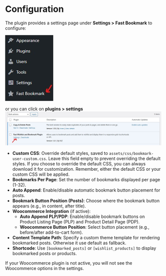 # Configuration

The plugin provides a settings page under **Settings > Fast Bookmark** to configure:

![Config Fast bookmark plugin](assets/img/config-sidebar.jpg)

or you can click on **plugins > settings**
![Config Fast bookmark and wishlist for Woocommerce plugin](assets/img/plugin-setting.jpg)

- **Custom CSS**: Override default styles, saved to `assets/css/bookmark-user-custom.css`. Leave this field empty to prevent overriding the default styles. If you choose to override the default CSS, you can always download it for customization. Remember, either the default CSS or your custom CSS will be applied.
- **Bookmarks Per Page**: Set the number of bookmarks displayed per page (1-32).
- **Auto Append**: Enable/disable automatic bookmark button placement for posts.
- **Bookmark Button Position (Posts)**: Choose where the bookmark button appears (e.g., in content, after title).
- **Woocommerce Integration** (if active):
  - **Auto Append PLP/PDP**: Enable/disable bookmark buttons on Product Listing Page (PLP) and Product Detail Page (PDP).
  - **Woocommerce Button Position**: Select button placement (e.g., before/after add-to-cart form).
- **Content Template Path**: Specify a custom theme template for rendering bookmarked posts. Otherwise it use default as fallback.
- **Shortcode**: Use `[bookmarked_posts]` or `[wishlist_products]` to display bookmarked posts or products.

If your Woocommerce plugin is not active, you will not see the Woocommerce options in the settings.
